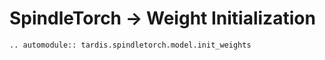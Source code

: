 # SpindleTorch -> Weight Initialization
```{eval-rst}
.. automodule:: tardis.spindletorch.model.init_weights
```